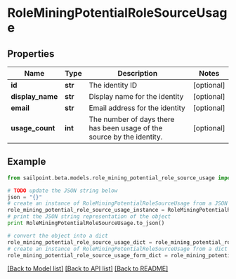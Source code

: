 # RoleMiningPotentialRoleSourceUsage


## Properties

Name | Type | Description | Notes
------------ | ------------- | ------------- | -------------
**id** | **str** | The identity ID | [optional] 
**display_name** | **str** | Display name for the identity | [optional] 
**email** | **str** | Email address for the identity | [optional] 
**usage_count** | **int** | The number of days there has been usage of the source by the identity. | [optional] 

## Example

```python
from sailpoint.beta.models.role_mining_potential_role_source_usage import RoleMiningPotentialRoleSourceUsage

# TODO update the JSON string below
json = "{}"
# create an instance of RoleMiningPotentialRoleSourceUsage from a JSON string
role_mining_potential_role_source_usage_instance = RoleMiningPotentialRoleSourceUsage.from_json(json)
# print the JSON string representation of the object
print RoleMiningPotentialRoleSourceUsage.to_json()

# convert the object into a dict
role_mining_potential_role_source_usage_dict = role_mining_potential_role_source_usage_instance.to_dict()
# create an instance of RoleMiningPotentialRoleSourceUsage from a dict
role_mining_potential_role_source_usage_form_dict = role_mining_potential_role_source_usage.from_dict(role_mining_potential_role_source_usage_dict)
```
[[Back to Model list]](../README.md#documentation-for-models) [[Back to API list]](../README.md#documentation-for-api-endpoints) [[Back to README]](../README.md)


